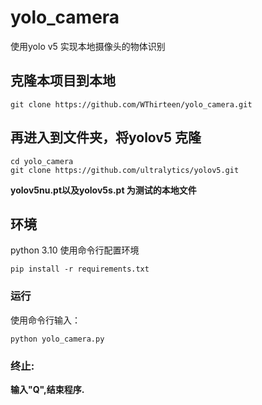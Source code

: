 # yolo_camera
使用yolo v5 实现本地摄像头的物体识别  

## 克隆本项目到本地
```
git clone https://github.com/WThirteen/yolo_camera.git
```
## 再进入到文件夹，将yolov5 克隆  
```
cd yolo_camera
git clone https://github.com/ultralytics/yolov5.git
```
**yolov5nu.pt以及yolov5s.pt 为测试的本地文件**

## 环境
python 3.10
使用命令行配置环境
```
pip install -r requirements.txt
```
### 运行
使用命令行输入：
```
python yolo_camera.py
```
### 终止:  
**输入"Q",结束程序.**
